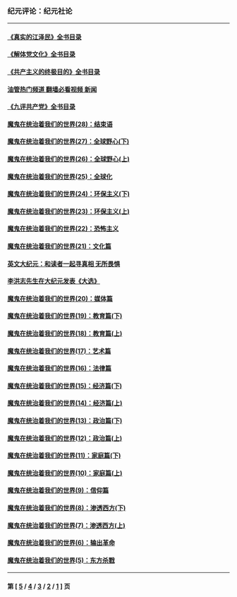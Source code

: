 ### 纪元评论：纪元社论
---
#### [《真实的江泽民》全书目录](../../pages/nsc422/n13721399.md?12020330) 
#### [《解体党文化》全书目录](../../pages/nsc422/n13721157.md?12020330) 
#### [《共产主义的终极目的》全书目录](../../pages/nsc422/n13721048.md?12020330) 
#### [油管热门频道 翻墙必看视频 新闻](ok?12020330)
#### [《九评共产党》全书目录](../../pages/nsc422/n13708085.md?12020330) 
#### [魔鬼在统治着我们的世界(28)：结束语](../../pages/nsc422/n10936246.md?12020330) 
#### [魔鬼在统治着我们的世界(27)：全球野心(下)](../../pages/nsc422/n10928319.md?12020330) 
#### [魔鬼在统治着我们的世界(26)：全球野心(上)](../../pages/nsc422/n10900318.md?12020330) 
#### [魔鬼在统治着我们的世界(25)：全球化](../../pages/nsc422/n10788205.md?12020330) 
#### [魔鬼在统治着我们的世界(24)：环保主义(下)](../../pages/nsc422/n10695307.md?12020330) 
#### [魔鬼在统治着我们的世界(23)：环保主义(上)](../../pages/nsc422/n10688613.md?12020330) 
#### [魔鬼在统治着我们的世界(22)：恐怖主义](../../pages/nsc422/n10614727.md?12020330) 
#### [魔鬼在统治着我们的世界(21)：文化篇](../../pages/nsc422/n10597706.md?12020330) 
#### [英文大纪元：和读者一起寻真相 无所畏惧](../../pages/nsc422/n12542027.md?12020330) 
#### [李洪志先生在大纪元发表《大选》](../../pages/nsc422/n12534746.md?12020330) 
#### [魔鬼在统治着我们的世界(20)：媒体篇](../../pages/nsc422/n10586579.md?12020330) 
#### [魔鬼在统治着我们的世界(19)：教育篇(下)](../../pages/nsc422/n10564808.md?12020330) 
#### [魔鬼在统治着我们的世界(18)：教育篇(上)](../../pages/nsc422/n10526970.md?12020330) 
#### [魔鬼在统治着我们的世界(17)：艺术篇](../../pages/nsc422/n10499093.md?12020330) 
#### [魔鬼在统治着我们的世界(16)：法律篇](../../pages/nsc422/n10485969.md?12020330) 
#### [魔鬼在统治着我们的世界(15)：经济篇(下)](../../pages/nsc422/n10469975.md?12020330) 
#### [魔鬼在统治着我们的世界(14)：经济篇(上)](../../pages/nsc422/n10457370.md?12020330) 
#### [魔鬼在统治着我们的世界(13)：政治篇(下)](../../pages/nsc422/n10448270.md?12020330) 
#### [魔鬼在统治着我们的世界(12)：政治篇(上)](../../pages/nsc422/n10444576.md?12020330) 
#### [魔鬼在统治着我们的世界(11)：家庭篇(下)](../../pages/nsc422/n10440961.md?12020330) 
#### [魔鬼在统治着我们的世界(10)：家庭篇(上)](../../pages/nsc422/n10435448.md?12020330) 
#### [魔鬼在统治着我们的世界(9)：信仰篇](../../pages/nsc422/n10432159.md?12020330) 
#### [魔鬼在统治着我们的世界(8)：渗透西方(下)](../../pages/nsc422/n10429603.md?12020330) 
#### [魔鬼在统治着我们的世界(7)：渗透西方(上)](../../pages/nsc422/n10426013.md?12020330) 
#### [魔鬼在统治着我们的世界(6)：输出革命](../../pages/nsc422/n10421536.md?12020330) 
#### [魔鬼在统治着我们的世界(5)：东方杀戮](../../pages/nsc422/n10417707.md?12020330) 

---
#### 第 [ [5](./5.md?12020330) / [4](./4.md?12020330) / [3](./3.md?12020330) / [2](./2.md?12020330) / [1](./1.md?12020330) ] 页
